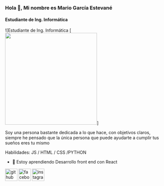 ### Hola 👋, Mi nombre es Mario García Estevané
#### Estudiante de Ing. Informática
![Estudiante de Ing. Informática
[<img src="https://scontent.fpbc5-1.fna.fbcdn.net/v/t39.30808-6/241546341_3085920835014688_4555929761115345155_n.jpg?_nc_cat=100&ccb=1-7&_nc_sid=9c7eae&_nc_eui2=AeHRKkARPdz9JfjvGuPgylorels27NB9Jyh6Wzbs0H0nKNPDNcBgYHjFYl3i0OLzHjI9Dju4ZzZYhigw6ZPywAMm&_nc_ohc=TmT-Yxf96hEAX8TwTzZ&_nc_ht=scontent.fpbc5-1.fna&oh=00_AfD51JLbEoavWucK-bSxBonEYeUm2W3F1juO4R9hj94AVQ&oe=65700CCB" height='300px' widht="300px">]

Soy una persona bastante dedicada a lo que hace, con objetivos claros, siempre he pensado que la única persona que puede ayudarte a cumplir tus sueños eres tu mismo

Habilidades: JS / HTML / CSS /PYTHON 

- 🌱 Estoy aprendiendo Desarrollo front end con React 


[<img src='https://cdn.jsdelivr.net/npm/simple-icons@3.0.1/icons/github.svg' alt='github' height='40'>](https://github.com/mario32111)  [<img src='https://cdn.jsdelivr.net/npm/simple-icons@3.0.1/icons/facebook.svg' alt='facebook' height='40'>](https://www.facebook.com/https://www.facebook.com/profile.php?id=100007904052052)  [<img src='https://cdn.jsdelivr.net/npm/simple-icons@3.0.1/icons/instagram.svg' alt='instagram' height='40'>](https://www.instagram.com/mario_garcia3210/)  

